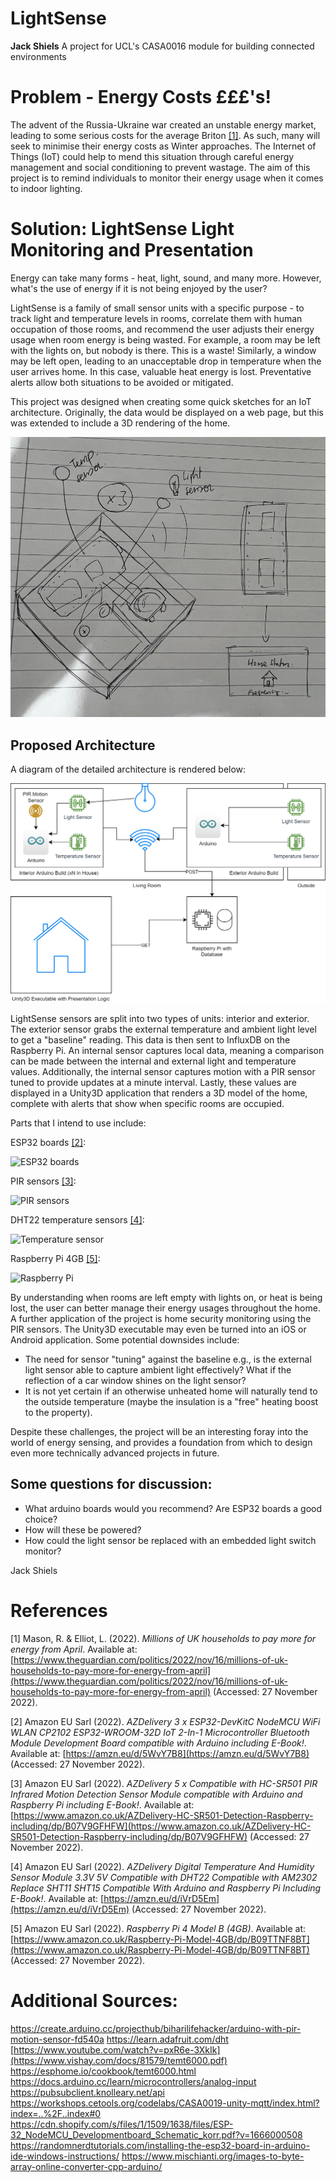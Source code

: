 

# LightSense
<b>Jack Shiels</b>
A project for UCL's CASA0016 module for building connected environments

# Problem - Energy Costs £££'s!
The advent of the Russia-Ukraine war created an unstable energy market, leading to some serious costs for the average Briton [[1]](#1). As such, many will seek to minimise their energy costs as Winter approaches. The Internet of Things (IoT) could help to mend this situation through careful energy management and social conditioning to prevent wastage. The aim of this project is to remind individuals to monitor their energy usage when it comes to indoor lighting.

# Solution: LightSense Light Monitoring and Presentation
Energy can take many forms - heat, light, sound, and many more. However, what's the use of energy if it is not being enjoyed by the user? 

LightSense is a family of small sensor units with a specific purpose - to track light and temperature levels in rooms, correlate them with human occupation of those rooms, and recommend the user adjusts their energy usage when room energy is being wasted. For example, a room may be left with the lights on, but nobody is there. This is a waste! Similarly, a window may be left open, leading to an unacceptable drop in temperature when the user arrives home. In this case, valuable heat energy is lost. Preventative alerts allow both situations to be avoided or mitigated. 

This project was designed when creating some quick sketches for an IoT architecture. Originally, the data would be displayed on a web page, but this was extended to include a 3D rendering of the home.

![Architecture diagram](https://github.com/jackshiels/LightSense/blob/main/Images/Sketchup.jpg?raw=true)

## Proposed Architecture
A diagram of the detailed architecture is rendered below:

![Architecture diagram](https://github.com/jackshiels/LightSense/blob/main/Images/LightSenseArchitecture.png?raw=true)

LightSense sensors are split into two types of units: interior and exterior. The exterior sensor grabs the external temperature and ambient light level to get a "baseline" reading. This data is then sent to InfluxDB on the Raspberry Pi. An internal sensor captures local data, meaning a comparison can be made between the internal and external light and temperature values. Additionally, the internal sensor captures motion with a PIR sensor tuned to provide updates at a minute interval. Lastly, these values are displayed in a Unity3D application that renders a 3D model of the home, complete with alerts that show when specific rooms are occupied.

Parts that I intend to use include:

ESP32 boards [[2]](#2):

![ESP32 boards](https://m.media-amazon.com/images/I/A1Ttq+6868L._SX522_.jpg)

PIR sensors [[3]](#3):

![PIR sensors](https://m.media-amazon.com/images/I/71RI9JGggML._SX522_.jpg)

DHT22 temperature sensors [[4]](#4):

![Temperature sensor](https://m.media-amazon.com/images/I/61CC4PSVW2L._SX522_.jpg)

Raspberry Pi 4GB [[5]](#5):

![Raspberry Pi](https://m.media-amazon.com/images/I/912ja-jKOfL._AC_SX425_.jpg)

By understanding when rooms are left empty with lights on, or heat is being lost, the user can better manage their energy usages throughout the home. A further application of the project is home security monitoring using the PIR sensors. The Unity3D executable may even be turned into an iOS or Android application. Some potential downsides include:

* The need for sensor "tuning" against the baseline e.g., is the external light sensor able to capture ambient light effectively? What if the reflection of a car window shines on the light sensor?
* It is not yet certain if an otherwise unheated home will naturally tend to the outside temperature (maybe the insulation is a "free" heating boost to the property).

Despite these challenges, the project will be an interesting foray into the world of energy sensing, and provides a foundation from which to design even more technically advanced projects in future.

## Some questions for discussion:

* What arduino boards would you recommend? Are ESP32 boards a good choice?
* How will these be powered?
* How could the light sensor be replaced with an embedded light switch monitor?

Jack Shiels

# References
<a id="1">[1]</a>
Mason, R. & Elliot, L. (2022). <i>Millions of UK households to pay more for energy from April</i>. Available at: [https://www.theguardian.com/politics/2022/nov/16/millions-of-uk-households-to-pay-more-for-energy-from-april](https://www.theguardian.com/politics/2022/nov/16/millions-of-uk-households-to-pay-more-for-energy-from-april) (Accessed: 27 November 2022).

<a id="2">[2]</a>
Amazon EU Sarl (2022). <i>AZDelivery 3 x ESP32-DevKitC NodeMCU WiFi WLAN CP2102 ESP32-WROOM-32D IoT 2-In-1 Microcontroller Bluetooth Module Development Board compatible with Arduino including E-Book!</i>. Available at: [https://amzn.eu/d/5WvY7B8](https://amzn.eu/d/5WvY7B8) (Accessed: 27 November 2022).

<a id="3">[3]</a>
Amazon EU Sarl (2022). <i>AZDelivery 5 x Compatible with HC-SR501 PIR Infrared Motion Detection Sensor Module compatible with Arduino and Raspberry Pi including E-Book!</i>. Available at: [https://www.amazon.co.uk/AZDelivery-HC-SR501-Detection-Raspberry-including/dp/B07V9GFHFW](https://www.amazon.co.uk/AZDelivery-HC-SR501-Detection-Raspberry-including/dp/B07V9GFHFW) (Accessed: 27 November 2022).

<a id="4">[4]</a>
Amazon EU Sarl (2022). <i>AZDelivery Digital Temperature And Humidity Sensor Module 3.3V 5V Compatible with DHT22 Compatible with AM2302 Replace SHT11 SHT15 Compatible With Arduino and Raspberry Pi Including E-Book!</i>. Available at: [https://amzn.eu/d/iVrD5Em](https://amzn.eu/d/iVrD5Em) (Accessed: 27 November 2022).

<a id="5">[5]</a>
Amazon EU Sarl (2022). <i>Raspberry Pi 4 Model B (4GB)</i>. Available at: [https://www.amazon.co.uk/Raspberry-Pi-Model-4GB/dp/B09TTNF8BT](https://www.amazon.co.uk/Raspberry-Pi-Model-4GB/dp/B09TTNF8BT) (Accessed: 27 November 2022).

# Additional Sources:
https://create.arduino.cc/projecthub/biharilifehacker/arduino-with-pir-motion-sensor-fd540a
https://learn.adafruit.com/dht
[https://www.youtube.com/watch?v=pxR6e-3XkIk](https://www.vishay.com/docs/81579/temt6000.pdf)
https://esphome.io/cookbook/temt6000.html
https://docs.arduino.cc/learn/microcontrollers/analog-input
https://pubsubclient.knolleary.net/api
https://workshops.cetools.org/codelabs/CASA0019-unity-mqtt/index.html?index=..%2F..index#0
https://cdn.shopify.com/s/files/1/1509/1638/files/ESP-32_NodeMCU_Developmentboard_Schematic_korr.pdf?v=1666000508
https://randomnerdtutorials.com/installing-the-esp32-board-in-arduino-ide-windows-instructions/
https://www.mischianti.org/images-to-byte-array-online-converter-cpp-arduino/
